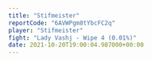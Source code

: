 ```yaml
---
title: "Stifmeister"
reportCode: "6AVWPgm8tYbcFC2q"
player: "Stifmeister"
fight: "Lady Vashj - Wipe 4 (0.01%)"
date: 2021-10-20T19:00:04.987000+00:00
---
```

